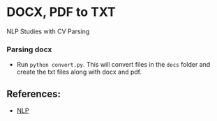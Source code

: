 # DOCX, PDF to TXT

NLP Studies with CV Parsing

### Parsing docx
* Run `python convert.py`. This will convert files in the `docs` folder and create the txt files along with docx and pdf.


## References:
* [NLP](https://medium.com/tag/nlp?source=post)
